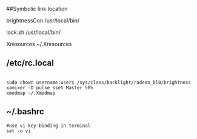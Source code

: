 ##Symbolic link location

brightnessCon   /usr/local/bin/

lock.sh         /usr/local/bin/

Xresources      ~/.Xresources

## /etc/rc.local

```

sudo chown username:users /sys/class/backlight/radeon_bl0/brightness
xamixer -D pulse sset Master 50%
xmodmap ~/.Xmodmap

```

## ~/.bashrc

```
#use vi key-binding in terminal
set -o vi

```
